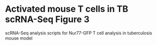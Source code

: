 # Activated mouse T cells in TB scRNA-Seq Figure 3
scRNA-Seq analysis scripts for Nur77-GFP T cell analysis in tuberculosis mouse model
